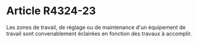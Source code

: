 # Article R4324-23

  
Les zones de travail, de réglage ou de maintenance d'un équipement de travail sont convenablement éclairées en fonction des travaux à accomplir.
